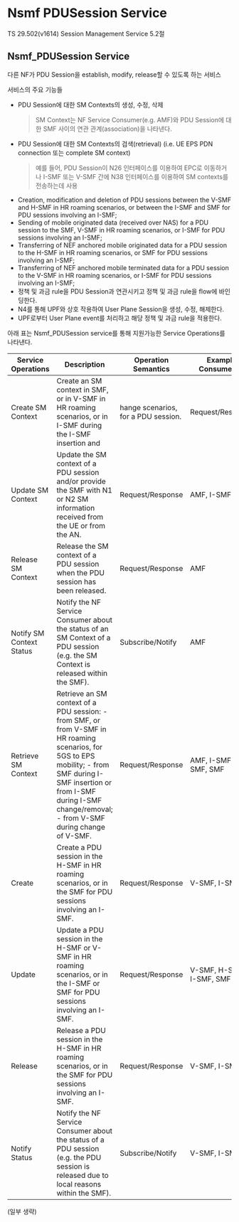 # Nsmf PDUSession Service

TS 29.502(v1614) Session Management Service 5.2절

## Nsmf_PDUSession Service

다른 NF가 PDU Session을 establish, modify, release할 수 있도록 하는 서비스

서비스의 주요 기능들
- PDU Session에 대한 SM Contexts의 생성, 수정, 삭제
    > SM Context는 NF Service Consumer(e.g. AMF)와 PDU Session에 대한 SMF 사이의 연관 관계(association)을 나타낸다.
- PDU Session에 대한 SM Contexts의 검색(retrieval) (i.e. UE EPS PDN connection 또는 complete SM context)
    > 예를 들어, PDU Session이 N26 인터페이스를 이용하여 EPC로 이동하거나 I-SMF 또는 V-SMF 간에 N38 인터페이스를 이용하여 SM contexts를 전송하는데 사용
- Creation, modification and deletion of PDU sessions between the V-SMF and H-SMF in HR roaming scenarios, or between the I-SMF and SMF for PDU sessions involving an I-SMF;
- Sending of mobile originated data (received over NAS) for a PDU session to the SMF, V-SMF in HR roaming scenarios, or I-SMF for PDU sessions involving an I-SMF; 
- Transferring of NEF anchored mobile originated data for a PDU session to the H-SMF in HR roaming scenarios, or SMF for PDU sessions involving an I-SMF; 
- Transferring of NEF anchored mobile terminated data for a PDU session to the V-SMF in HR roaming scenarios, or I-SMF for PDU sessions involving an I-SMF; 
- 정책 및 과금 rule을 PDU Session과 연관시키고 정책 및 과금 rule을 flow에 바인딩한다.
- N4를 통해 UPF와 상호 작용하여 User Plane Session을 생성, 수정, 해제한다.
- UPF로부터 User Plane event를 처리하고 해당 정책 및 과금 rule을 적용한다.

아래 표는 Nsmf_PDUSession service를 통해 지원가능한 Service Operations를 나타낸다.

| Service Operations       | Description                                                                                                                                                                                                                            | Operation Semantics                 | Example Consumer(s)      |
| ------------------------ | -------------------------------------------------------------------------------------------------------------------------------------------------------------------------------------------------------------------------------------- | ----------------------------------- | ------------------------ |
| Create SM Context        | Create an SM context in SMF, or in V-SMF in HR roaming scenarios, or in I-SMF during the I-SMF insertion and                                                                                                                           | hange scenarios, for a PDU session. | Request/Response         | AMF |
| Update SM Context        | Update the SM context of a PDU session and/or provide the SMF with N1 or N2 SM information received from the UE or from the AN.                                                                                                        | Request/Response                    | AMF, I-SMF               |
| Release SM Context       | Release the SM context of a PDU session when the PDU session has been released.                                                                                                                                                        | Request/Response                    | AMF                      |
| Notify SM Context Status | Notify the NF Service Consumer about the status of an SM Context of a PDU session (e.g. the SM Context is released within the SMF).                                                                                                    | Subscribe/Notify                    | AMF                      |
| Retrieve SM Context      | Retrieve an SM context of a PDU session: - from SMF, or from V-SMF in HR roaming scenarios, for 5GS to EPS mobility; - from SMF during I-SMF insertion or from I-SMF during I-SMF change/removal; - from V-SMF during change of V-SMF. | Request/Response                    | AMF, I-SMF, V-SMF, SMF   |
| Create                   | Create a PDU session in the H-SMF in HR roaming scenarios, or in the SMF for PDU sessions involving an I-SMF.                                                                                                                          | Request/Response                    | V-SMF, I-SMF             |
| Update                   | Update a PDU session in the H-SMF or V-SMF in HR roaming scenarios, or in the I-SMF or SMF for PDU sessions involving an I-SMF.                                                                                                        | Request/Response                    | V-SMF, H-SMF, I-SMF, SMF |
| Release                  | Release a PDU session in the H-SMF in HR roaming scenarios, or in the SMF for PDU sessions involving an I-SMF.                                                                                                                         | Request/Response                    | V-SMF, I-SMF             |
| Notify Status            | Notify the NF Service Consumer about the status of a PDU session (e.g. the PDU session is released due to local reasons within the SMF).                                                                                               | Subscribe/Notify                    | V-SMF, I-SMF             |

(일부 생략)